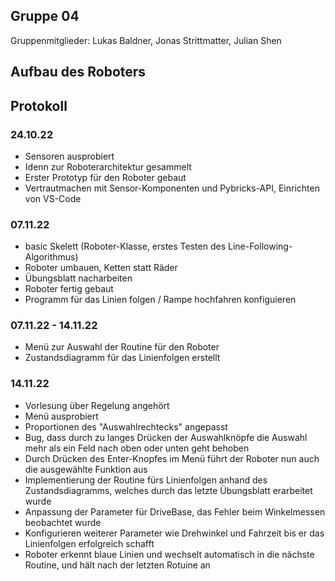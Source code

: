 ## Gruppe 04
Gruppenmitglieder: Lukas Baldner, Jonas Strittmatter, Julian Shen

## Aufbau des Roboters


## Protokoll

### 24.10.22
- Sensoren ausprobiert
- Idenn zur Roboterarchitektur gesammelt
- Erster Prototyp für den Roboter gebaut
- Vertrautmachen mit Sensor-Komponenten und Pybricks-API, Einrichten von VS-Code

### 07.11.22
- basic Skelett (Roboter-Klasse, erstes Testen des Line-Following-Algorithmus)
- Roboter umbauen, Ketten statt Räder
- Übungsblatt nacharbeiten
- Roboter fertig gebaut
- Programm für das Linien folgen / Rampe hochfahren konfiguieren

### 07.11.22 - 14.11.22
- Menü zur Auswahl der Routine für den Roboter
- Zustandsdiagramm für das Linienfolgen erstellt

### 14.11.22
- Vorlesung über Regelung angehört
- Menü ausprobiert
- Proportionen des "Auswahlrechtecks" angepasst
- Bug, dass durch zu langes Drücken der Auswahlknöpfe die Auswahl mehr als ein Feld nach oben oder unten geht behoben
- Durch Drücken des Enter-Knopfes im Menü führt der Roboter nun auch die ausgewählte Funktion aus
- Implementierung der Routine fürs Linienfolgen anhand des Zustandsdiagramms, welches durch das letzte Übungsblatt erarbeitet wurde
- Anpassung der Parameter für DriveBase, das Fehler beim Winkelmessen beobachtet wurde
- Konfigurieren weiterer Parameter wie Drehwinkel und Fahrzeit bis er das Linienfolgen erfolgreich schafft
- Roboter erkennt blaue Linien und wechselt automatisch in die nächste Routine, und hält nach der letzten Rotuine an
